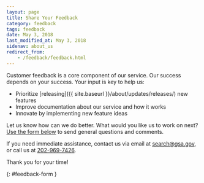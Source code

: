 ```yaml
---
layout: page
title: Share Your Feedback
category: feedback
tags: feedback
date: May 3, 2018
last_modified_at: May 3, 2018
sidenav: about_us
redirect_from:
    - /feedback/feedback.html
---
```


Customer feedback is a core component of our service. Our success depends on your success. Your input is key to help us:

* Prioritize [releasing]({{ site.baseurl }}/about/updates/releases/) new features
* Improve documentation about our service and how it works
* Innovate by implementing new feature ideas

Let us know how can we do better. What would you like us to work on next? [Use the form below](#feedback-form) to send general questions and comments.

If you need immediate assistance, contact us via email at [search@gsa.gov](mailto:search@gsa.gov), or call us at [202-969-7426](tel:202-969-7426).

Thank you for your time!

{: #feedback-form }

<br />

<script src="https://touchpoints.app.cloud.gov/touchpoints/e3fc260e.js" async></script><div id="touchpoints-feedback-survey"></div>